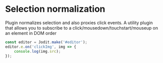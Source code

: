 # Selection normalization

Plugin normalizes selection and also proxies click events.
A utility plugin that allows you to subscribe to a click/mousedown/touchstart/mouseup on an element in DOM order

```js
const editor = Jodit.make('#editor');
editor.e.on('clickImg', img => {
	console.log(img.src);
});
```
